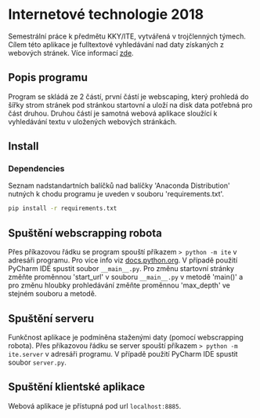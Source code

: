 # Internetové technologie 2018

Semestrální práce k předmětu KKY/ITE, vytvářená v trojčlenných týmech. Cílem této aplikace je fulltextové vyhledávání nad daty získaných z webových stránek. Více informací [zde][1].

## Popis programu

Program se skládá ze 2 částí, první částí je webscaping, který prohledá do šířky strom stránek pod stránkou startovní a uloží na disk data potřebná pro část druhou. Druhou částí je samotná webová aplikace sloužící k vyhledávání textu v uložených webových stránkách.

## Install

### Dependencies

Seznam nadstandartních balíčků nad balíčky 'Anaconda Distribution' nutných k chodu programu je uveden v souboru 'requirements.txt'.

```sh
pip install -r requirements.txt
```

## Spuštění webscrapping robota

Přes příkazovou řádku se program spouští příkazem `> python -m ite` v adresáři programu. Pro více info viz [docs.python.org][2]. V případě použití PyCharm IDE spustit soubor `__main__.py`. Pro změnu startovní stránky změňte proměnnou 'start_url' v souboru `__main__.py` v metodě 'main()' a pro změnu hloubky prohledávání změňte proměnnou 'max_depth' ve stejném souboru a metodě.

## Spuštění serveru

Funkčnost aplikace je podmíněna staženými daty (pomocí webscrapping robota). Přes příkazovou řádku se server spouští příkazem `> python -m ite.server` v adresáři programu. V případě použití PyCharm IDE spustit soubor `server.py`.

## Spuštění klientské aplikace

Webová aplikace je přístupná pod url `localhost:8885`.

[1]: https://github.com/mareklovci/ite/wiki
[2]: https://docs.python.org/3.6/using/cmdline.html
